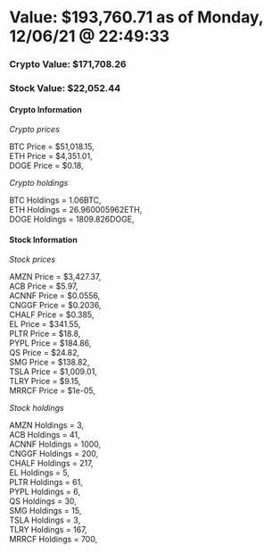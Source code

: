 # Value: $193,760.71 as of Monday, 12/06/21 @ 22:49:33 

### Crypto Value: $171,708.26

### Stock Value: $22,052.44

#### Crypto Information 
*Crypto prices* 

BTC Price = $51,018.15,  
ETH Price = $4,351.01,  
DOGE Price = $0.18,  


*Crypto holdings* 

BTC Holdings = 1.06BTC,  
ETH Holdings = 26.960005962ETH,  
DOGE Holdings = 1809.826DOGE,  


#### Stock Information 

*Stock prices* 

AMZN Price = $3,427.37,  
ACB Price = $5.97,  
ACNNF Price = $0.0556,  
CNGGF Price = $0.2036,  
CHALF Price = $0.385,  
EL Price = $341.55,  
PLTR Price = $18.8,  
PYPL Price = $184.86,  
QS Price = $24.82,  
SMG Price = $138.82,  
TSLA Price = $1,009.01,  
TLRY Price = $9.15,  
MRRCF Price = $1e-05,  


*Stock holdings* 

AMZN Holdings = 3,  
ACB Holdings = 41,  
ACNNF Holdings = 1000,  
CNGGF Holdings = 200,  
CHALF Holdings = 217,  
EL Holdings = 5,  
PLTR Holdings = 61,  
PYPL Holdings = 6,  
QS Holdings = 30,  
SMG Holdings = 15,  
TSLA Holdings = 3,  
TLRY Holdings = 167,  
MRRCF Holdings = 700,  


